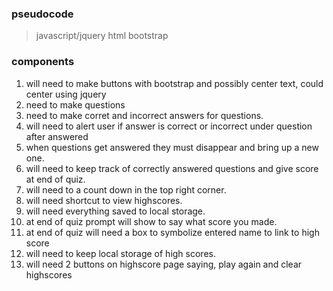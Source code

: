 ### pseudocode
>javascript/jquery
>html
>bootstrap

### components

1. will need to make buttons with bootstrap and possibly center text, could center using jquery
2. need to make questions
3. need to make corret and incorrect answers for questions.
4. will need to alert user if answer is correct or incorrect under question after answered
5. when questions get answered they must disappear and bring up a new one.
6. will need to keep track of correctly answered questions and give score at end of quiz.
7. will need to a count down in the top right corner.
8. will need shortcut to view highscores. 
9. will need everything saved to local storage.
10. at end of quiz prompt will show to say what score you made.
11. at end of quiz will need a box to symbolize entered name to link to high score
12. will need to keep local storage of high scores.
13. will need 2 buttons on highscore page saying, play again and clear highscores
